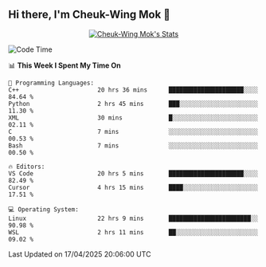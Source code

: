 ## Hi there, I'm Cheuk-Wing Mok 👋

<!--
**mozro0327/mozro0327** is a ✨ _special_ ✨ repository because its `README.md` (this file) appears on your GitHub profile.

Here are some ideas to get you started:

- 🔭 I’m currently working on ...
- 🌱 I’m currently learning ...
- 👯 I’m looking to collaborate on ...
- 🤔 I’m looking for help with ...
- 💬 Ask me about ...
- 📫 How to reach me: ...
- 😄 Pronouns: ...
- ⚡ Fun fact: ...
-->

<p align="center">
  <a href="https://github.com/mozro0327" class="rich-diff-level-one">
    <img src="https://github-readme-stats.vercel.app/api?username=mozro0327&title_color=333&text_color=777" alt="Cheuk-Wing Mok's Stats" >
    <!-- &hide=issues
    <img src="https://github-readme-stats.vercel.app/api?username=mozro0327&hide=issues&title_color=333&text_color=777" alt="Cheuk-Wing Mok's Stats" >
    -->
  </a>
</p>

<!--START_SECTION:waka-->
![Code Time](http://img.shields.io/badge/Code%20Time-3%2C393%20hrs%2036%20mins-blue)

📊 **This Week I Spent My Time On** 

```text
💬 Programming Languages: 
C++                      20 hrs 36 mins      █████████████████████░░░░   84.64 % 
Python                   2 hrs 45 mins       ███░░░░░░░░░░░░░░░░░░░░░░   11.30 % 
XML                      30 mins             █░░░░░░░░░░░░░░░░░░░░░░░░   02.11 % 
C                        7 mins              ░░░░░░░░░░░░░░░░░░░░░░░░░   00.53 % 
Bash                     7 mins              ░░░░░░░░░░░░░░░░░░░░░░░░░   00.50 % 

🔥 Editors: 
VS Code                  20 hrs 5 mins       █████████████████████░░░░   82.49 % 
Cursor                   4 hrs 15 mins       ████░░░░░░░░░░░░░░░░░░░░░   17.51 % 

💻 Operating System: 
Linux                    22 hrs 9 mins       ███████████████████████░░   90.98 % 
WSL                      2 hrs 11 mins       ██░░░░░░░░░░░░░░░░░░░░░░░   09.02 % 
```


 Last Updated on 17/04/2025 20:06:00 UTC
<!--END_SECTION:waka-->
